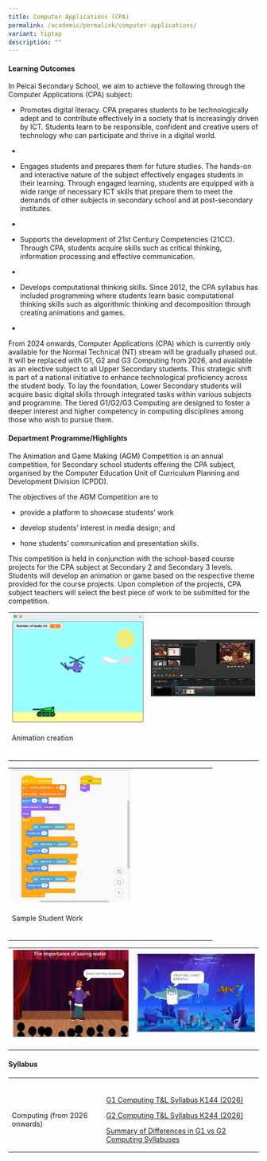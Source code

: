 ```yaml
---
title: Computer Applications (CPA)
permalink: /academic/permalink/computer-applications/
variant: tiptap
description: ""
---
```

<h4></h4>
<h4><strong>Learning Outcomes</strong></h4>
<p>In Peicai Secondary School, we aim to achieve the following through the
Computer Applications (CPA) subject:</p>
<ul>
<li>
<p>Promotes digital literacy. CPA prepares students to be technologically
adept and to contribute effectively in a society that is increasingly driven
by ICT. Students learn to be responsible, confident and creative users
of technology who can participate and thrive in a digital world.</p>
</li>
<li>
<p></p>
</li>
<li>
<p>Engages students and prepares them for future studies. The hands-on and
interactive nature of the subject effectively engages students in their
learning. Through engaged learning, students are equipped with a wide range
of necessary ICT skills that prepare them to meet the demands of other
subjects in secondary school and at post-secondary institutes.</p>
</li>
<li>
<p></p>
</li>
<li>
<p>Supports the development of 21st Century Competencies (21CC). Through
CPA, students acquire skills such as critical thinking, information processing
and effective communication.</p>
</li>
<li>
<p></p>
</li>
<li>
<p>Develops computational thinking skills. Since 2012, the CPA syllabus has
included programming where students learn basic computational thinking
skills such as algorithmic thinking and decomposition through creating
animations and games.</p>
</li>
<li>
<p></p>
</li>
</ul>
<p>From 2024 onwards, Computer Applications (CPA) which is currently only
available for the Normal Technical (NT) stream will be gradually phased
out. It will be replaced with G1, G2 and G3 Computing from 2026, and available
as an elective subject to all Upper Secondary students. This strategic
shift is part of a national initiative to enhance technological proficiency
across the student body. To lay the foundation, Lower Secondary students
will acquire basic digital skills through integrated tasks within various
subjects and programme. The tiered G1/G2/G3 Computing are designed to foster
a deeper interest and higher competency in computing disciplines among
those who wish to pursue them.</p>
<h4><strong>Department Programme/Highlights</strong></h4>
<p></p>
<p>The Animation and Game Making (AGM) Competition is an annual competition,
for Secondary school students offering the CPA subject, organised by the
Computer Education Unit of Curriculum Planning and Development Division
(CPDD).</p>
<p>The objectives of the AGM Competition are to</p>
<ul data-tight="true" class="tight">
<li>
<p>provide a platform to showcase students’ work</p>
</li>
<li>
<p>develop students’ interest in media design; and</p>
</li>
<li>
<p>hone students’ communication and presentation skills.</p>
</li>
</ul>
<p></p>
<p>This competition is held in conjunction with the school-based course projects
for the CPA subject at Secondary 2 and Secondary 3 levels. Students will
develop an animation or game based on the respective theme provided for
the course projects. Upon completion of the projects, CPA subject teachers
will select the best piece of work to be submitted for the competition.</p>
<table style="minWidth: 50px">
<colgroup>
<col>
<col>
</colgroup>
<tbody>
<tr>
<td rowspan="1" colspan="1">
<div class="isomer-image-wrapper">
<img style="width: 100%;" height="auto" width="100%" src="/images/Cpa_game1.jpg">
</div>
</td>
<td rowspan="1" colspan="1">
<div class="isomer-image-wrapper">
<img style="width: 100%;" height="auto" width="100%" src="/images/Cpa_game3.jpg">
</div>
</td>
</tr>
<tr>
<td rowspan="1" colspan="1">
<p>Animation creation</p>
</td>
<td rowspan="1" colspan="1">
<p></p>
</td>
</tr>
<tr>
<td rowspan="1" colspan="1">
<p></p>
</td>
<td rowspan="1" colspan="1">
<p></p>
</td>
</tr>
</tbody>
</table>
<table style="minWidth: 25px">
<colgroup>
<col>
</colgroup>
<tbody>
<tr>
<td rowspan="1" colspan="1">
<div class="isomer-image-wrapper">
<img style="width: 60%;" height="auto" width="100%" src="/images/Cpa_game2.jpg">
</div>
</td>
</tr>
<tr>
<td rowspan="1" colspan="1">
<p>Sample Student Work</p>
</td>
</tr>
<tr>
<td rowspan="1" colspan="1">
<p></p>
</td>
</tr>
</tbody>
</table>
<table style="minWidth: 50px">
<colgroup>
<col>
<col>
</colgroup>
<tbody>
<tr>
<td rowspan="1" colspan="1">
<div class="isomer-image-wrapper">
<img style="width: 100%;" height="auto" width="100%" src="/images/Cpa_game4.jpg">
</div>
</td>
<td rowspan="1" colspan="1">
<div class="isomer-image-wrapper">
<img style="width: 100%;" height="auto" width="100%" src="/images/Cpa_game5.jpg">
</div>
</td>
</tr>
<tr>
<td rowspan="1" colspan="1">
<p></p>
</td>
<td rowspan="1" colspan="1">
<p></p>
</td>
</tr>
</tbody>
</table>
<h4><strong>Syllabus</strong></h4>
<table style="minWidth: 50px">
<colgroup>
<col>
<col>
</colgroup>
<tbody>
<tr>
<td rowspan="1" colspan="1">
<p></p>
</td>
<td rowspan="1" colspan="1">
<p></p>
</td>
</tr>
<tr>
<td rowspan="1" colspan="1">
<p>Computing (from 2026 onwards)</p>
</td>
<td rowspan="1" colspan="1">
<p><a href="https://drive.google.com/file/d/1gJGbJ0sEH1qlWoFuYYEmjSoIhuhs8_6H" rel="noopener noreferrer nofollow" target="_blank">G1 Computing T&amp;L Syllabus K144 (2026)</a>
</p>
<p><a href="https://drive.google.com/file/d/1pO9Z1JpJk9eblBEPBbnrF_39k9LCDOL9" rel="noopener noreferrer nofollow" target="_blank">G2 Computing T&amp;L Syllabus K244 (2026)</a>
</p>
<p><a href="https://drive.google.com/file/d/1scqURCiU1lllsHHR1Z-T1NEwjHXW1-hK" rel="noopener noreferrer nofollow" target="_blank">Summary of Differences in G1 vs G2 Computing Syllabuses</a>
</p>
</td>
</tr>
</tbody>
</table>
<p></p>